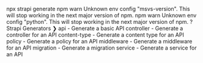 npx strapi generate
npm warn Unknown env config "msvs-version". This will stop working in the next major version of npm.
npm warn Unknown env config "python". This will stop working in the next major version of npm.
? Strapi Generators
❯ api - Generate a basic API
  controller - Generate a controller for an API
  content-type - Generate a content type for an API
  policy - Generate a policy for an API
  middleware - Generate a middleware for an API
  migration - Generate a migration
  service - Generate a service for an API